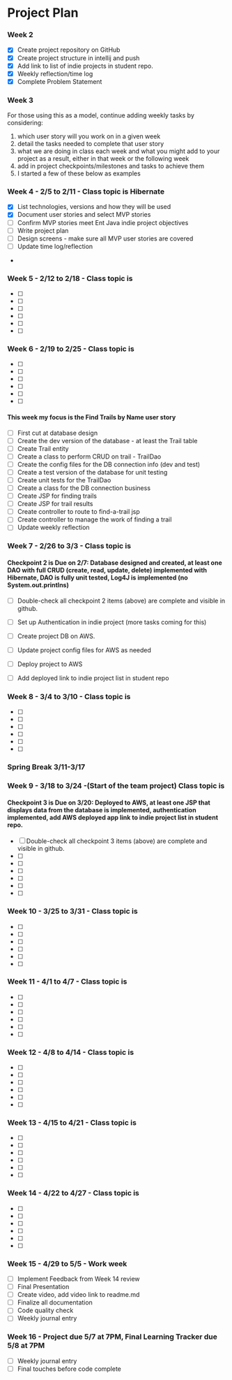 # Project Plan

### Week 2
- [X] Create project repository on GitHub
- [X] Create project structure in intellij and push
- [X] Add link to list of indie projects in student repo.
- [X] Weekly reflection/time log
- [X] Complete Problem Statement

### Week 3



For those using this as a model, continue adding weekly tasks by considering:
1. which user story will you work on in a given week
2. detail the tasks needed to complete that user story
3. what we are doing in class each week and what you might add to your project as a result, either in that week or the following week
4. add in project checkpoints/milestones and tasks to achieve them
5. I started a few of these below as examples



### Week 4 - 2/5 to 2/11 - Class topic is Hibernate

- [X] List technologies, versions and how they will be used
- [X] Document user stories and select MVP stories
- [ ] Confirm MVP stories meet Ent Java indie project objectives
- [ ] Write project plan
- [ ] Design screens - make sure all MVP user stories are covered
- [ ] Update time log/reflection 
- 
### Week 5 - 2/12 to 2/18 - Class topic is 

- [ ] 
- [ ] 
- [ ] 
- [ ] 
- [ ] 
- [ ] 

### Week 6 - 2/19 to 2/25 - Class topic is

- [ ] 
- [ ] 
- [ ] 
- [ ] 
- [ ] 
- [ ] 


#### This week my focus is the Find Trails by Name user story
- [ ] First cut at database design
- [ ] Create the dev version of the database - at least the Trail table
- [ ] Create Trail entity
- [ ] Create a class to perform CRUD on trail - TrailDao
- [ ] Create the config files for the DB connection info (dev and test)
- [ ] Create a test version of the database for unit testing
- [ ] Create unit tests for the TrailDao
- [ ] Create a class for the DB connection business
- [ ] Create JSP for finding trails
- [ ] Create JSP for trail results
- [ ] Create controller to route to find-a-trail jsp
- [ ] Create controller to manage the work of finding a trail
- [ ] Update weekly reflection

### Week 7 - 2/26 to 3/3 - Class topic is 
#### Checkpoint 2 is Due on 2/7: Database designed and created, at least one DAO with full CRUD (create, read, update, delete) implemented with Hibernate, DAO is fully unit tested, Log4J is implemented (no System.out.printlns)

- [ ] Double-check all checkpoint 2 items (above) are complete and visible in github.
- [ ] Set up Authentication in indie project (more tasks coming for this)
- [ ] Create project DB on AWS.
- [ ] Update project config files for AWS as needed
- [ ] Deploy project to AWS
- [ ] Add deployed link to indie project list in student repo



### Week 8 - 3/4 to 3/10 - Class topic is

- [ ] 
- [ ] 
- [ ] 
- [ ] 
- [ ] 
- [ ] 

### Spring Break 3/11-3/17

### Week 9 - 3/18 to 3/24 -(Start of the team project) Class topic is
#### Checkpoint 3 is Due on 3/20: Deployed to AWS, at least one JSP that displays data from the database is implemented, authentication implemented, add AWS deployed app link to indie project list in student repo.
- [ ] Double-check all checkpoint 3 items (above) are complete and visible in github.
- [ ] 
- [ ] 
- [ ] 
- [ ] 
- [ ] 
- [ ] 

### Week 10 - 3/25 to 3/31 - Class topic is

- [ ] 
- [ ] 
- [ ] 
- [ ] 
- [ ] 
- [ ] 

### Week 11 - 4/1 to 4/7 - Class topic is

- [ ] 
- [ ] 
- [ ] 
- [ ] 
- [ ] 
- [ ] 
### Week 12 - 4/8 to 4/14 - Class topic is

- [ ] 
- [ ] 
- [ ] 
- [ ] 
- [ ] 
- [ ] 

### Week 13 - 4/15 to 4/21 - Class topic is

- [ ] 
- [ ] 
- [ ] 
- [ ] 
- [ ] 
- [ ] 

### Week 14 - 4/22 to 4/27 - Class topic is

- [ ] 
- [ ] 
- [ ] 
- [ ] 
- [ ] 
- [ ] 


### Week 15 - 4/29 to 5/5 - Work week
- [ ] Implement Feedback from Week 14 review
- [ ] Final Presentation
- [ ] Create video, add video link to readme.md
- [ ] Finalize all documentation
- [ ] Code quality check
- [ ] Weekly journal entry

### Week 16 - Project due 5/7 at 7PM, Final Learning Tracker due 5/8 at 7PM
- [ ] Weekly journal entry
- [ ] Final touches before code complete
